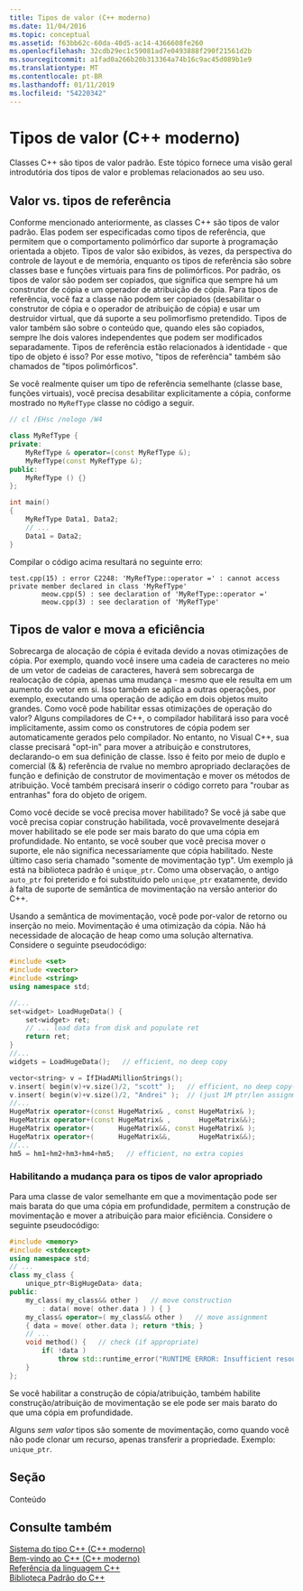```yaml
---
title: Tipos de valor (C++ moderno)
ms.date: 11/04/2016
ms.topic: conceptual
ms.assetid: f63bb62c-60da-40d5-ac14-4366608fe260
ms.openlocfilehash: 32cdb29ec1c59081ad7e0493888f290f21561d2b
ms.sourcegitcommit: a1fad0a266b20b313364a74b16c9ac45d089b1e9
ms.translationtype: MT
ms.contentlocale: pt-BR
ms.lasthandoff: 01/11/2019
ms.locfileid: "54220342"
---
```

# <a name="value-types-modern-c"></a>Tipos de valor (C++ moderno)

Classes C++ são tipos de valor padrão. Este tópico fornece uma visão geral introdutória dos tipos de valor e problemas relacionados ao seu uso.

## <a name="value-vs-reference-types"></a>Valor vs. tipos de referência

Conforme mencionado anteriormente, as classes C++ são tipos de valor padrão. Elas podem ser especificadas como tipos de referência, que permitem que o comportamento polimórfico dar suporte à programação orientada a objeto. Tipos de valor são exibidos, às vezes, da perspectiva do controle de layout e de memória, enquanto os tipos de referência são sobre classes base e funções virtuais para fins de polimórficos. Por padrão, os tipos de valor são podem ser copiados, que significa que sempre há um construtor de cópia e um operador de atribuição de cópia. Para tipos de referência, você faz a classe não podem ser copiados (desabilitar o construtor de cópia e o operador de atribuição de cópia) e usar um destruidor virtual, que dá suporte a seu polimorfismo pretendido. Tipos de valor também são sobre o conteúdo que, quando eles são copiados, sempre lhe dois valores independentes que podem ser modificados separadamente. Tipos de referência estão relacionados à identidade - que tipo de objeto é isso? Por esse motivo, "tipos de referência" também são chamados de "tipos polimórficos".

Se você realmente quiser um tipo de referência semelhante (classe base, funções virtuais), você precisa desabilitar explicitamente a cópia, conforme mostrado no `MyRefType` classe no código a seguir.

```cpp
// cl /EHsc /nologo /W4

class MyRefType {
private:
    MyRefType & operator=(const MyRefType &);
    MyRefType(const MyRefType &);
public:
    MyRefType () {}
};

int main()
{
    MyRefType Data1, Data2;
    // ...
    Data1 = Data2;
}
```

Compilar o código acima resultará no seguinte erro:

```Output
test.cpp(15) : error C2248: 'MyRefType::operator =' : cannot access private member declared in class 'MyRefType'
        meow.cpp(5) : see declaration of 'MyRefType::operator ='
        meow.cpp(3) : see declaration of 'MyRefType'
```

## <a name="value-types-and-move-efficiency"></a>Tipos de valor e mova a eficiência

Sobrecarga de alocação de cópia é evitada devido a novas otimizações de cópia. Por exemplo, quando você insere uma cadeia de caracteres no meio de um vetor de cadeias de caracteres, haverá sem sobrecarga de realocação de cópia, apenas uma mudança - mesmo que ele resulta em um aumento do vetor em si. Isso também se aplica a outras operações, por exemplo, executando uma operação de adição em dois objetos muito grandes. Como você pode habilitar essas otimizações de operação do valor? Alguns compiladores de C++, o compilador habilitará isso para você implicitamente, assim como os construtores de cópia podem ser automaticamente gerados pelo compilador. No entanto, no Visual C++, sua classe precisará "opt-in" para mover a atribuição e construtores, declarando-o em sua definição de classe. Isso é feito por meio de duplo e comercial (& &) referência de rvalue no membro apropriado declarações de função e definição de construtor de movimentação e mover os métodos de atribuição.  Você também precisará inserir o código correto para "roubar as entranhas" fora do objeto de origem.

Como você decide se você precisa mover habilitado? Se você já sabe que você precisa copiar construção habilitada, você provavelmente desejará mover habilitado se ele pode ser mais barato do que uma cópia em profundidade. No entanto, se você souber que você precisa mover o suporte, ele não significa necessariamente que cópia habilitado. Neste último caso seria chamado "somente de movimentação typ". Um exemplo já está na biblioteca padrão é `unique_ptr`. Como uma observação, o antigo `auto_ptr` foi preterido e foi substituído pelo `unique_ptr` exatamente, devido à falta de suporte de semântica de movimentação na versão anterior do C++.

Usando a semântica de movimentação, você pode por-valor de retorno ou inserção no meio. Movimentação é uma otimização da cópia. Não há necessidade de alocação de heap como uma solução alternativa. Considere o seguinte pseudocódigo:

```cpp
#include <set>
#include <vector>
#include <string>
using namespace std;

//...
set<widget> LoadHugeData() {
    set<widget> ret;
    // ... load data from disk and populate ret
    return ret;
}
//...
widgets = LoadHugeData();   // efficient, no deep copy

vector<string> v = IfIHadAMillionStrings();
v.insert( begin(v)+v.size()/2, "scott" );   // efficient, no deep copy-shuffle
v.insert( begin(v)+v.size()/2, "Andrei" );  // (just 1M ptr/len assignments)
//...
HugeMatrix operator+(const HugeMatrix& , const HugeMatrix& );
HugeMatrix operator+(const HugeMatrix& ,       HugeMatrix&&);
HugeMatrix operator+(      HugeMatrix&&, const HugeMatrix& );
HugeMatrix operator+(      HugeMatrix&&,       HugeMatrix&&);
//...
hm5 = hm1+hm2+hm3+hm4+hm5;   // efficient, no extra copies
```

### <a name="enabling-move-for-appropriate-value-types"></a>Habilitando a mudança para os tipos de valor apropriado

Para uma classe de valor semelhante em que a movimentação pode ser mais barata do que uma cópia em profundidade, permitem a construção de movimentação e mover a atribuição para maior eficiência. Considere o seguinte pseudocódigo:

```cpp
#include <memory>
#include <stdexcept>
using namespace std;
// ...
class my_class {
    unique_ptr<BigHugeData> data;
public:
    my_class( my_class&& other )   // move construction
        : data( move( other.data ) ) { }
    my_class& operator=( my_class&& other )   // move assignment
    { data = move( other.data ); return *this; }
    // ...
    void method() {   // check (if appropriate)
        if( !data )
            throw std::runtime_error("RUNTIME ERROR: Insufficient resources!");
    }
};
```

Se você habilitar a construção de cópia/atribuição, também habilite construção/atribuição de movimentação se ele pode ser mais barato do que uma cópia em profundidade.

Alguns *sem valor* tipos são somente de movimentação, como quando você não pode clonar um recurso, apenas transferir a propriedade. Exemplo: `unique_ptr`.

## <a name="section"></a>Seção

Conteúdo

## <a name="see-also"></a>Consulte também

[Sistema do tipo C++ (C++ moderno)](../cpp/cpp-type-system-modern-cpp.md)<br/>
[Bem-vindo ao C++ (C++ moderno)](../cpp/welcome-back-to-cpp-modern-cpp.md)<br/>
[Referência da linguagem C++](../cpp/cpp-language-reference.md)<br/>
[Biblioteca Padrão do C++](../standard-library/cpp-standard-library-reference.md)
